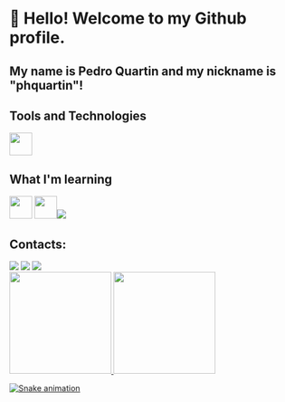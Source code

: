 # 👋 Hello! Welcome to my Github profile.
## My name is Pedro Quartin and my nickname is "phquartin"!

## Tools and Technologies

<img loading="lazy" src="https://cdn.jsdelivr.net/gh/devicons/devicon/icons/git/git-original.svg" width="40" height="40"/>

## What I'm learning

<img loading="lazy" src="https://cdn.jsdelivr.net/gh/devicons/devicon/icons/java/java-original.svg" width="40" height="40"/> <img loading="lazy" src="https://cdn.jsdelivr.net/gh/devicons/devicon/icons/linux/linux-original.svg" width="40" height="40"/><img src="https://cdn.jsdelivr.net/gh/devicons/devicon@latest/icons/python/python-original.svg" />

## Contacts:

<div>
<a href="https://www.instagram.com/pedrohquartin/" target="_blank"><img loading="lazy" src="https://img.shields.io/badge/-Instagram-%23E4405F?style=for-the-badge&logo=instagram&logoColor=white" target="_blank"></a>
<a href = "mailto:phquartin@gmail.com"><img loading="lazy" src="https://img.shields.io/badge/Gmail-D14836?style=for-the-badge&logo=gmail&logoColor=white" target="_blank"></a>
<a href="https://www.linkedin.com/in/pedroquartin/" target="_blank"><img loading="lazy" src="https://img.shields.io/badge/-LinkedIn-%230077B5?style=for-the-badge&logo=linkedin&logoColor=white" target="_blank"></a>   
</div>
          
<div>
<a href="https://github.com/seu-usuário-aqui">
<img loading="lazy" height="180em" src="https://github-readme-stats.vercel.app/api/top-langs/?username=phquartin&layout=compact&langs_count=7&theme=dracula"/>
<img loading="lazy" height="180em" src="https://github-readme-stats.vercel.app/api?username=phquartin&show_icons=true&theme=dracula&include_all_commits=true&count_private=true"/>
</div>

![Snake animation](https://github.com/phquartin/phquartin/blob/output/github-contribution-grid-snake.svg)
